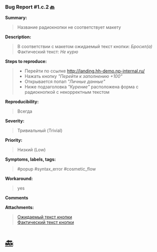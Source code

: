 ### Bug Report #1.с.2  [🔙](../solutions/solution_1.md)
**Summary:**
> Название радиокнопки не соответствует макету 

**Description:**
> В соответствии с макетом ожидаемый текст кнопки: *Бросил(а)*\
> Фактический текст: *Не курю*
> 
**Steps to reproduce:**
> - Перейти по ссылке http://landing.hh-demo.np-internal.ru/
> - Нажать кнопку *"Перейти к заполнению +100"*
> - Открывается попап *"Личные данные"*
> - Ниже подзаголовка *"Курение"* расположена форма с радиокнопкой с некорректным текстом
> 
**Reproducibility:**
> Всегда
> 
**Severity:**
> Тривиальный (Trivial)
> 
**Priority:**
> Низкий (Low)
> 
**Symptoms, labels, tags:**
> #popup #syntax_error #cosmetic_flow
> 
**Workaround:**
> yes
> 
**Comments**
>
**Attachments:**
> [Ожидаемый текст кнопки](../attachments/1.c.2_expected.png)\
> [Фактический текст кнопки](../attachments/1.c.2_actual.png)
# [🔙](../solutions/solution_1.md)